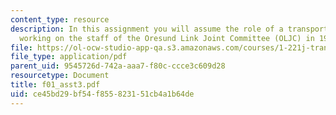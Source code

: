 ```yaml
---
content_type: resource
description: In this assignment you will assume the role of a transportation planner
  working on the staff of the Oresund Link Joint Committee (OLJC) in 1996.
file: https://ol-ocw-studio-app-qa.s3.amazonaws.com/courses/1-221j-transportation-systems-fall-2004/ce45bd29bf54f855823151cb4a1b64de_f01_asst3.pdf
file_type: application/pdf
parent_uid: 9545726d-742a-aaa7-f80c-ccce3c609d28
resourcetype: Document
title: f01_asst3.pdf
uid: ce45bd29-bf54-f855-8231-51cb4a1b64de
---
```

